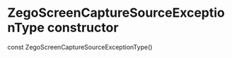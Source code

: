 


# ZegoScreenCaptureSourceExceptionType constructor






const
ZegoScreenCaptureSourceExceptionType()












